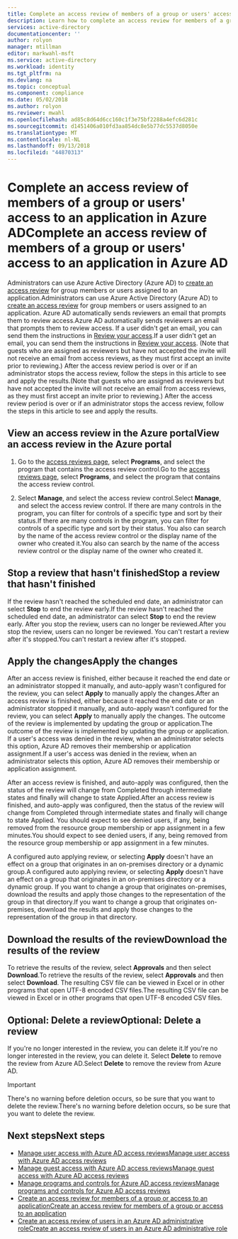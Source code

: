 ```yaml
---
title: Complete an access review of members of a group or users' access to an application with Azure AD| Microsoft Docs
description: Learn how to complete an access review for members of a group or users with access to an application in Azure Active Directory.
services: active-directory
documentationcenter: ''
author: rolyon
manager: mtillman
editor: markwahl-msft
ms.service: active-directory
ms.workload: identity
ms.tgt_pltfrm: na
ms.devlang: na
ms.topic: conceptual
ms.component: compliance
ms.date: 05/02/2018
ms.author: rolyon
ms.reviewer: mwahl
ms.openlocfilehash: ad85c8d64d6cc160c1f3e75bf2288a4efc6d281c
ms.sourcegitcommit: d1451406a010fd3aa854dc8e5b77dc5537d8050e
ms.translationtype: MT
ms.contentlocale: nl-NL
ms.lasthandoff: 09/13/2018
ms.locfileid: "44870313"
---
```

# <a name="complete-an-access-review-of-members-of-a-group-or-users-access-to-an-application-in-azure-ad"></a><span data-ttu-id="13c61-103">Complete an access review of members of a group or users' access to an application in Azure AD</span><span class="sxs-lookup"><span data-stu-id="13c61-103">Complete an access review of members of a group or users' access to an application in Azure AD</span></span>

<span data-ttu-id="13c61-104">Administrators can use Azure Active Directory (Azure AD) to [create an access review](active-directory-azure-ad-controls-create-access-review.md) for group members or users assigned to an application.</span><span class="sxs-lookup"><span data-stu-id="13c61-104">Administrators can use Azure Active Directory (Azure AD) to [create an access review](active-directory-azure-ad-controls-create-access-review.md) for group members or users assigned to an application.</span></span> <span data-ttu-id="13c61-105">Azure AD automatically sends reviewers an email that prompts them to review access.</span><span class="sxs-lookup"><span data-stu-id="13c61-105">Azure AD automatically sends reviewers an email that prompts them to review access.</span></span> <span data-ttu-id="13c61-106">If a user didn't get an email, you can send them the instructions in [Review your access](active-directory-azure-ad-controls-perform-access-review.md).</span><span class="sxs-lookup"><span data-stu-id="13c61-106">If a user didn't get an email, you can send them the instructions in [Review your access](active-directory-azure-ad-controls-perform-access-review.md).</span></span> <span data-ttu-id="13c61-107">(Note that guests who are assigned as reviewers but have not accepted the invite will not receive an email from access reviews, as they must first accept an invite prior to reviewing.) After the access review period is over or if an administrator stops the access review, follow the steps in this article to see and apply the results.</span><span class="sxs-lookup"><span data-stu-id="13c61-107">(Note that guests who are assigned as reviewers but have not accepted the invite will not receive an email from access reviews, as they must first accept an invite prior to reviewing.) After the access review period is over or if an administrator stops the access review, follow the steps in this article to see and apply the results.</span></span>

## <a name="view-an-access-review-in-the-azure-portal"></a><span data-ttu-id="13c61-108">View an access review in the Azure portal</span><span class="sxs-lookup"><span data-stu-id="13c61-108">View an access review in the Azure portal</span></span>

1. <span data-ttu-id="13c61-109">Go to the [access reviews page](https://portal.azure.com/#blade/Microsoft_AAD_ERM/DashboardBlade/), select **Programs**, and select the program that contains the access review control.</span><span class="sxs-lookup"><span data-stu-id="13c61-109">Go to the [access reviews page](https://portal.azure.com/#blade/Microsoft_AAD_ERM/DashboardBlade/), select **Programs**, and select the program that contains the access review control.</span></span>

2. <span data-ttu-id="13c61-110">Select **Manage**, and select the access review control.</span><span class="sxs-lookup"><span data-stu-id="13c61-110">Select **Manage**, and select the access review control.</span></span> <span data-ttu-id="13c61-111">If there are many controls in the program, you can filter for controls of a specific type and sort by their status.</span><span class="sxs-lookup"><span data-stu-id="13c61-111">If there are many controls in the program, you can filter for controls of a specific type and sort by their status.</span></span> <span data-ttu-id="13c61-112">You also can search by the name of the access review control or the display name of the owner who created it.</span><span class="sxs-lookup"><span data-stu-id="13c61-112">You also can search by the name of the access review control or the display name of the owner who created it.</span></span> 

## <a name="stop-a-review-that-hasnt-finished"></a><span data-ttu-id="13c61-113">Stop a review that hasn't finished</span><span class="sxs-lookup"><span data-stu-id="13c61-113">Stop a review that hasn't finished</span></span>

<span data-ttu-id="13c61-114">If the review hasn't reached the scheduled end date, an administrator can select **Stop** to end the review early.</span><span class="sxs-lookup"><span data-stu-id="13c61-114">If the review hasn't reached the scheduled end date, an administrator can select **Stop** to end the review early.</span></span> <span data-ttu-id="13c61-115">After you stop the review, users can no longer be reviewed.</span><span class="sxs-lookup"><span data-stu-id="13c61-115">After you stop the review, users can no longer be reviewed.</span></span> <span data-ttu-id="13c61-116">You can't restart a review after it's stopped.</span><span class="sxs-lookup"><span data-stu-id="13c61-116">You can't restart a review after it's stopped.</span></span>

## <a name="apply-the-changes"></a><span data-ttu-id="13c61-117">Apply the changes</span><span class="sxs-lookup"><span data-stu-id="13c61-117">Apply the changes</span></span> 

<span data-ttu-id="13c61-118">After an access review is finished, either because it reached the end date or an administrator stopped it manually, and auto-apply wasn't configured for the review, you can select **Apply** to manually apply the changes.</span><span class="sxs-lookup"><span data-stu-id="13c61-118">After an access review is finished, either because it reached the end date or an administrator stopped it manually, and auto-apply wasn't configured for the review, you can select **Apply** to manually apply the changes.</span></span> <span data-ttu-id="13c61-119">The outcome of the review is implemented by updating the group or application.</span><span class="sxs-lookup"><span data-stu-id="13c61-119">The outcome of the review is implemented by updating the group or application.</span></span> <span data-ttu-id="13c61-120">If a user's access was denied in the review, when an administrator selects this option, Azure AD removes their membership or application assignment.</span><span class="sxs-lookup"><span data-stu-id="13c61-120">If a user's access was denied in the review, when an administrator selects this option, Azure AD removes their membership or application assignment.</span></span> 

<span data-ttu-id="13c61-121">After an access review is finished, and auto-apply was configured, then the status of the review will change from Completed through intermediate states and finally will change to state Applied.</span><span class="sxs-lookup"><span data-stu-id="13c61-121">After an access review is finished, and auto-apply was configured, then the status of the review will change from Completed through intermediate states and finally will change to state Applied.</span></span> <span data-ttu-id="13c61-122">You should expect to see denied users, if any, being removed from the resource group membership or app assignment in a few minutes.</span><span class="sxs-lookup"><span data-stu-id="13c61-122">You should expect to see denied users, if any, being removed from the resource group membership or app assignment in a few minutes.</span></span>

<span data-ttu-id="13c61-123">A configured auto applying review, or selecting **Apply** doesn't have an effect on a group that originates in an on-premises directory or a dynamic group.</span><span class="sxs-lookup"><span data-stu-id="13c61-123">A configured auto applying review, or selecting **Apply** doesn't have an effect on a group that originates in an on-premises directory or a dynamic group.</span></span> <span data-ttu-id="13c61-124">If you want to change a group that originates on-premises, download the results and apply those changes to the representation of the group in that directory.</span><span class="sxs-lookup"><span data-stu-id="13c61-124">If you want to change a group that originates on-premises, download the results and apply those changes to the representation of the group in that directory.</span></span>

## <a name="download-the-results-of-the-review"></a><span data-ttu-id="13c61-125">Download the results of the review</span><span class="sxs-lookup"><span data-stu-id="13c61-125">Download the results of the review</span></span>

<span data-ttu-id="13c61-126">To retrieve the results of the review, select **Approvals** and then select **Download**.</span><span class="sxs-lookup"><span data-stu-id="13c61-126">To retrieve the results of the review, select **Approvals** and then select **Download**.</span></span> <span data-ttu-id="13c61-127">The resulting CSV file can be viewed in Excel or in other programs that open UTF-8 encoded CSV files.</span><span class="sxs-lookup"><span data-stu-id="13c61-127">The resulting CSV file can be viewed in Excel or in other programs that open UTF-8 encoded CSV files.</span></span>

## <a name="optional-delete-a-review"></a><span data-ttu-id="13c61-128">Optional: Delete a review</span><span class="sxs-lookup"><span data-stu-id="13c61-128">Optional: Delete a review</span></span>
<span data-ttu-id="13c61-129">If you're no longer interested in the review, you can delete it.</span><span class="sxs-lookup"><span data-stu-id="13c61-129">If you're no longer interested in the review, you can delete it.</span></span> <span data-ttu-id="13c61-130">Select **Delete** to remove the review from Azure AD.</span><span class="sxs-lookup"><span data-stu-id="13c61-130">Select **Delete** to remove the review from Azure AD.</span></span>

> [!IMPORTANT]
> <span data-ttu-id="13c61-131">There's no warning before deletion occurs, so be sure that you want to delete the review.</span><span class="sxs-lookup"><span data-stu-id="13c61-131">There's no warning before deletion occurs, so be sure that you want to delete the review.</span></span>
> 
> 

## <a name="next-steps"></a><span data-ttu-id="13c61-132">Next steps</span><span class="sxs-lookup"><span data-stu-id="13c61-132">Next steps</span></span>

- [<span data-ttu-id="13c61-133">Manage user access with Azure AD access reviews</span><span class="sxs-lookup"><span data-stu-id="13c61-133">Manage user access with Azure AD access reviews</span></span>](active-directory-azure-ad-controls-manage-user-access-with-access-reviews.md)
- [<span data-ttu-id="13c61-134">Manage guest access with Azure AD access reviews</span><span class="sxs-lookup"><span data-stu-id="13c61-134">Manage guest access with Azure AD access reviews</span></span>](active-directory-azure-ad-controls-manage-guest-access-with-access-reviews.md)
- [<span data-ttu-id="13c61-135">Manage programs and controls for Azure AD access reviews</span><span class="sxs-lookup"><span data-stu-id="13c61-135">Manage programs and controls for Azure AD access reviews</span></span>](active-directory-azure-ad-controls-manage-programs-controls.md)
- [<span data-ttu-id="13c61-136">Create an access review for members of a group or access to an application</span><span class="sxs-lookup"><span data-stu-id="13c61-136">Create an access review for members of a group or access to an application</span></span>](active-directory-azure-ad-controls-create-access-review.md)
- [<span data-ttu-id="13c61-137">Create an access review of users in an Azure AD administrative role</span><span class="sxs-lookup"><span data-stu-id="13c61-137">Create an access review of users in an Azure AD administrative role</span></span>](privileged-identity-management/pim-how-to-start-security-review.md)
